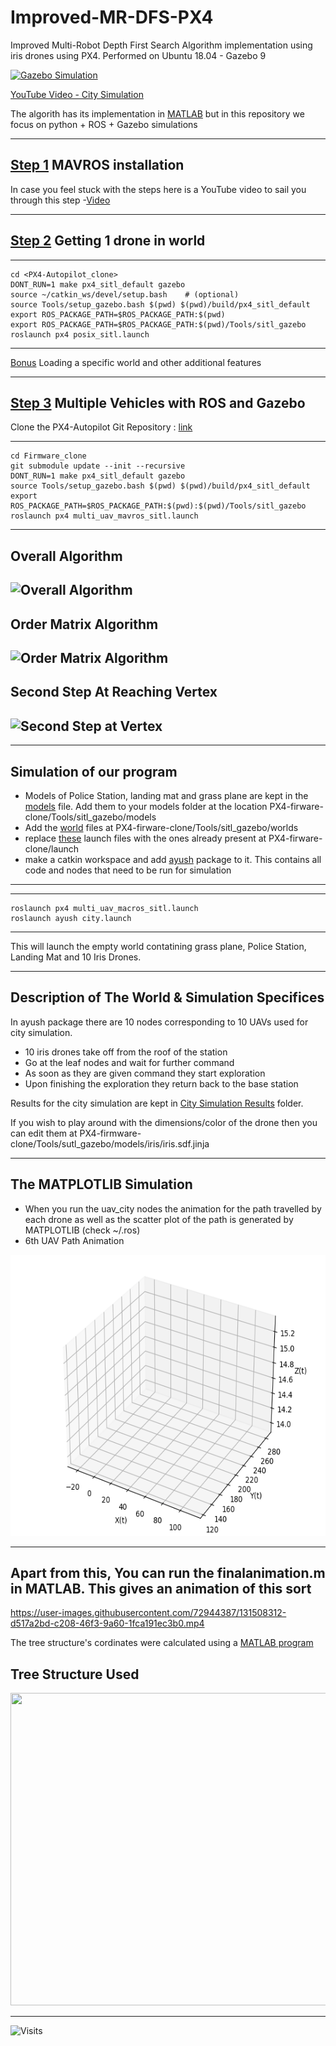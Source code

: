 # Improved-MR-DFS-PX4
Improved Multi-Robot Depth First Search Algorithm implementation using iris drones using PX4.
Performed on Ubuntu 18.04 - Gazebo 9

[![Gazebo Simulation](https://user-images.githubusercontent.com/72944387/131549432-65f312da-20f9-43bc-9f86-c7fa6aecff77.png)](https://www.youtube.com/watch?v=lXl8jqp82uI "Decentralized Multi-Drone Terrain Exploration")

[YouTube Video - City Simulation](https://www.youtube.com/watch?v=lXl8jqp82uI)




The algorith has its implementation in [MATLAB](https://github.com/Ayush8120/MR-DFS) but in this repository we focus on python + ROS + Gazebo simulations

-----------------
[Step 1](https://docs.px4.io/master/en/ros/mavros_installation.html) MAVROS installation
-----------------
In case you feel stuck with the steps here is a YouTube video to sail you through this step -[Video](https://www.youtube.com/watch?v=jBTikChu02E) 

-----------------
[Step 2](https://docs.px4.io/master/en/simulation/ros_interface.html) Getting 1 drone in world
--------
---
	cd <PX4-Autopilot_clone>
	DONT_RUN=1 make px4_sitl_default gazebo
	source ~/catkin_ws/devel/setup.bash    # (optional)
	source Tools/setup_gazebo.bash $(pwd) $(pwd)/build/px4_sitl_default
	export ROS_PACKAGE_PATH=$ROS_PACKAGE_PATH:$(pwd)
	export ROS_PACKAGE_PATH=$ROS_PACKAGE_PATH:$(pwd)/Tools/sitl_gazebo
	roslaunch px4 posix_sitl.launch	
---

[Bonus](https://docs.px4.io/master/en/simulation/gazebo.html#set_world) Loading a specific world and other additional features

------------
[Step 3](https://docs.px4.io/master/en/simulation/multi_vehicle_simulation_gazebo.html) Multiple Vehicles with ROS and Gazebo 
------------
Clone the PX4-Autopilot Git Repository : [link](https://github.com/PX4/PX4-Autopilot)

---
	
	cd Firmware_clone
	git submodule update --init --recursive
	DONT_RUN=1 make px4_sitl_default gazebo
	source Tools/setup_gazebo.bash $(pwd) $(pwd)/build/px4_sitl_default
	export ROS_PACKAGE_PATH=$ROS_PACKAGE_PATH:$(pwd):$(pwd)/Tools/sitl_gazebo
	roslaunch px4 multi_uav_mavros_sitl.launch
---
Overall Algorithm
---
![Overall Algorithm](https://user-images.githubusercontent.com/72944387/133897913-592bf7c6-ad39-40e1-ab13-e0d785fca924.png)
---
Order Matrix Algorithm
---
![Order Matrix Algorithm](https://user-images.githubusercontent.com/72944387/133905628-57ed0997-77f3-4004-9e4f-ba2f78eec34a.png)
---
Second Step At Reaching Vertex
---
![Second Step at Vertex](https://user-images.githubusercontent.com/72944387/133905654-8305b37f-5763-4b16-b0d4-450c73210702.png)
---
-------------
Simulation of our program 
----------------------------
- Models of Police Station, landing mat and grass plane are kept in the [models](https://github.com/Ayush8120/Improved-MR-DFS-PX4/tree/main/models) file. Add them to  your models folder at the location PX4-firware-clone/Tools/sitl_gazebo/models
- Add the [world](https://github.com/Ayush8120/Improved-MR-DFS-PX4/tree/main/worlds) files at PX4-firware-clone/Tools/sitl_gazebo/worlds
- replace [these](https://github.com/Ayush8120/Improved-MR-DFS-PX4/tree/main/launch) launch files with the ones already present at PX4-firware-clone/launch
- make a catkin workspace and add [ayush](https://github.com/Ayush8120/Improved-MR-DFS-PX4/tree/main/ayush) package to it. This contains all code and nodes that need to be run for simulation
-------------

---
	roslaunch px4 multi_uav_macros_sitl.launch
	roslaunch ayush city.launch 
---
This will launch the empty world contatining grass plane, Police Station, Landing Mat and 10 Iris Drones.

-------------------------
Description of The World & Simulation Specifices
----------------------------
In ayush package there are 10 nodes corresponding to 10 UAVs used for city simulation. 
- 10 iris drones take off from the roof of the station
- Go at the leaf nodes and wait for further command 
- As soon as they are given command they start exploration
- Upon finishing the exploration they return back to the base station
  
Results for the city simulation are kept in [City Simulation Results](https://github.com/Ayush8120/Improved-MR-DFS-PX4/tree/main/City%20Simulation%20Results) folder.


If you wish to play around with the dimensions/color of the drone then you can edit them at PX4-firmware-clone/Tools/sutl_gazebo/models/iris/iris.sdf.jinja

---------------
The MATPLOTLIB Simulation
----------------
- When you run the uav_city nodes the animation for the path travelled by each drone as well as the scatter plot of the path is generated by MATPLOTLIB (check ~/.ros)
- 6th UAV Path Animation
<p align="center">
  <img width="600" height="450" src="https://github.com/Ayush8120/Improved-MR-DFS-PX4/blob/main/City%20Simulation%20Results/Animations-of-all/5_th_UAV_animation.gif">
</p>

----
Apart from this, You can run the finalanimation.m in MATLAB. This gives an animation of this sort
----

https://user-images.githubusercontent.com/72944387/131508312-d517a2bd-c208-46f3-9a60-1fca191ec3b0.mp4



The tree structure's cordinates were calculated using a [MATLAB program](https://github.com/Ayush8120/MR-DFS/tree/main/MATLAB%20Implementation_ver0)

Tree Structure Used
------------------
<p align="center">
  <img width="600" height="500" src="https://user-images.githubusercontent.com/72944387/127738425-48e0018a-57c9-4310-83b7-173cfb439662.jpg">
</p>

------------------
![Visits](https://komarev.com/ghpvc/?username=Ayush8120)
